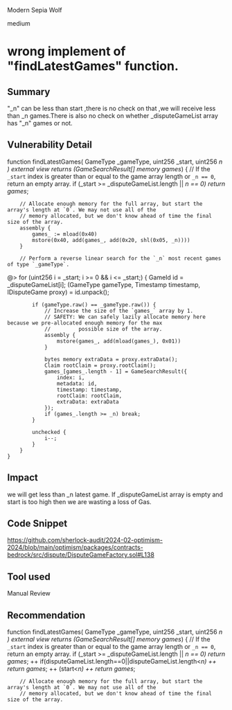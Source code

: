Modern Sepia Wolf

medium

# wrong implement of  "findLatestGames" function.

## Summary
"_n" can be less than start ,there  is no check on that ,we will receive less than _n games.There is also no check on whether _disputeGameList array has "_n" games  or not.
## Vulnerability Detail
function findLatestGames(
        GameType _gameType,
        uint256 _start,
        uint256 _n
    )
        external
        view
        returns (GameSearchResult[] memory games_)
    {
        // If the `_start` index is greater than or equal to the game array length or `_n == 0`, return an empty array.
        if (_start >= _disputeGameList.length || _n == 0) return games_;

        // Allocate enough memory for the full array, but start the array's length at `0`. We may not use all of the
        // memory allocated, but we don't know ahead of time the final size of the array.
        assembly {
            games_ := mload(0x40)
            mstore(0x40, add(games_, add(0x20, shl(0x05, _n))))
        }

        // Perform a reverse linear search for the `_n` most recent games of type `_gameType`.
   @>     for (uint256 i = _start; i >= 0 && i <= _start;) {
            GameId id = _disputeGameList[i];
            (GameType gameType, Timestamp timestamp, IDisputeGame proxy) = id.unpack();

            if (gameType.raw() == _gameType.raw()) {
                // Increase the size of the `games_` array by 1.
                // SAFETY: We can safely lazily allocate memory here because we pre-allocated enough memory for the max
                //         possible size of the array.
                assembly {
                    mstore(games_, add(mload(games_), 0x01))
                }

                bytes memory extraData = proxy.extraData();
                Claim rootClaim = proxy.rootClaim();
                games_[games_.length - 1] = GameSearchResult({
                    index: i,
                    metadata: id,
                    timestamp: timestamp,
                    rootClaim: rootClaim,
                    extraData: extraData
                });
                if (games_.length >= _n) break;
            }

            unchecked {
                i--;
            }
        }
    }
## Impact
we will get less than _n latest game. If _disputeGameList array is empty and start is too high then we are wasting a loss of Gas.
## Code Snippet
https://github.com/sherlock-audit/2024-02-optimism-2024/blob/main/optimism/packages/contracts-bedrock/src/dispute/DisputeGameFactory.sol#L138
## Tool used

Manual Review

## Recommendation
function findLatestGames(
        GameType _gameType,
        uint256 _start,
        uint256 _n
    )
        external
        view
        returns (GameSearchResult[] memory games_)
    {
        // If the `_start` index is greater than or equal to the game array length or `_n == 0`, return an empty array.
        if (_start >= _disputeGameList.length || _n == 0) return games_;
    ++     if(disputeGameList.length==0||disputeGameList.length<_n)
      ++     return games_;
++  (start<_n)
  ++    return games_;


        // Allocate enough memory for the full array, but start the array's length at `0`. We may not use all of the
        // memory allocated, but we don't know ahead of time the final size of the array.